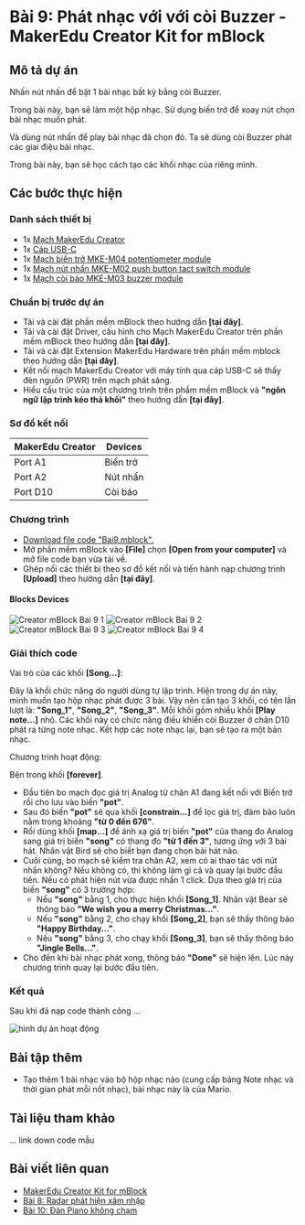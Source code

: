 # Bài 9: Phát nhạc với với còi Buzzer - MakerEdu Creator Kit for mBlock

## Mô tả dự án

Nhấn nút nhấn để bật 1 bài nhạc bất kỳ bằng còi Buzzer.

Trong bài này, bạn sẽ làm một hộp nhạc. Sử dụng biến trở để xoay nút chọn bài nhạc muốn phát.

Và dùng nút nhấn để play bài nhạc đã chọn đó. Ta sẽ dùng còi Buzzer phát các giai điệu bài nhạc.

Trong bài này, bạn sẽ học cách tạo các khối nhạc của riêng mình.

## Các bước thực hiện

### Danh sách thiết bị

- 1x [Mạch MakerEdu Creator](https://www.makerlab.vn/creator)
- 1x [Cáp USB-C](https://hshop.vn/cap-usb-type-c)
- 1x [Mạch biến trở MKE-M04 potentiometer module](https://makerlab.vn/mkem04)
- 1x [Mạch nút nhấn MKE-M02 push button tact switch module](https://makerlab.vn/mkem02)
- 1x [Mạch còi báo MKE-M03 buzzer module](https://makerlab.vn/mkem03)

### Chuẩn bị trước dự án

- Tải và cài đặt phần mềm mBlock theo hướng dẫn **[tại đây]**.
- Tải và cài đặt Driver, cấu hình cho Mạch MakerEdu Creator trên phần mềm mBlock theo hướng dẫn **[tại đây]**.
- Tải và cài đặt Extension MakerEdu Hardware trên phần mềm mblock theo hướng dẫn **[tại đây]**.
- Kết nối mạch MakerEdu Creator với máy tính qua cáp USB-C sẽ thấy đèn nguồn (PWR) trên mạch phát sáng.
- Hiểu cấu trúc của một chương trình trên phầm mềm mBlock và **"ngôn ngữ lập trình kéo thả khối"** theo hướng dẫn **[tại đây]**.

### Sơ đồ kết nối

| MakerEdu Creator | Devices   |
|------------------|-----------|
| Port A1          | Biến trở  |
| Port A2          | Nút nhấn  |
| Port D10         | Còi báo   |

### Chương trình

- [Download file code "Bai9.mblock".](/ex/less09/mBlock5/Bai9.mblock)
- Mở phần mềm mBlock vào **[File]** chọn **[Open from your computer]** và mở file code bạn vừa tải về.
- Ghép nối các thiết bị theo sơ đồ kết nối và tiến hành nạp chương trình **[Upload]** theo hướng dẫn **[tại đây]**.

#### Blocks Devices

![Creator mBlock Bai 9 1](/ex/less09/image/751px-Creator_mBlock_Bai_9_1.png)
![Creator mBlock Bai 9 2](/ex/less09/image/525px-Creator_mBlock_Bai_9_2.png)
![Creator mBlock Bai 9 3](/ex/less09/image/525px-Creator_mBlock_Bai_9_3.png)
![Creator mBlock Bai 9 4](/ex/less09/image/525px-Creator_mBlock_Bai_9_4.png)

### Giải thích code

Vai trò của các khối **[Song...]**:

Đây là khối chức năng do người dùng tự lập trình.
Hiện trong dự án này, mình muốn tạo hộp nhạc phát được 3 bài. Vậy nên cần tạo 3 khối, có tên lần lượt là: **"Song_1"**, **"Song_2"**, **"Song_3"**.
Mỗi khối gồm nhiều khối **[Play note...]** nhỏ. Các khối này có chức năng điều khiển còi Buzzer ở chân D10 phát ra từng note nhạc. Kết hợp các note nhạc lại, bạn sẽ tạo ra một bản nhạc.

Chương trình hoạt động:

Bên trong khối **[forever]**.

- Đầu tiên bo mạch đọc giá trị Analog từ chân A1 đang kết nối với Biến trở rồi cho lưu vào biến **"pot"**.
- Sau đó biến **"pot"** sẽ qua khối **[constrain...]** để lọc giá trị, đảm bảo luôn nằm trong khoảng **"từ 0 đến 676"**.
- Rồi dùng khối **[map...]** để ánh xạ giá trị biến **"pot"** của thang đo Analog sang giá trị biến **"song"** có thang đo **"từ 1 đến 3"**, tương ứng với 3 bài hát. Nhân vật Bird sẽ cho biết bạn đang chọn bài hát nào.
- Cuối cùng, bo mạch sẽ kiểm tra chân A2, xem có ai thao tác với nút nhấn không? Nếu không có, thì không làm gì cả và quay lại bước đầu tiên. Nếu có phát hiện nút vừa được nhấn 1 click. Dựa theo giá trị của biến **"song"** có 3 trường hợp:
  - Nếu **"song"** bằng 1, cho thực hiện khối **[Song_1]**. Nhân vật Bear sẽ thông báo **"We wish you a merry Christmas..."**.
  - Nếu **"song"** bằng 2, cho chạy khối **[Song_2]**, bạn sẽ thấy thông báo **"Happy Birthday..."**.
  - Nếu **"song"** bằng 3, cho chạy khối **[Song_3]**, bạn sẽ thấy thông báo **"Jingle Bells..."**.
- Cho đến khi bài nhạc phát xong, thông báo **"Done"** sẽ hiện lên. Lúc này chương trình quay lại bước đầu tiên.

### Kết quả

Sau khi đã nạp code thành công ...

![hình dự án hoạt động](project_image.png)

## Bài tập thêm

- Tạo thêm 1 bài nhạc vào bộ hộp nhạc nào (cung cấp bảng Note nhạc và thời gian phát mỗi nốt nhạc), bài nhạc này là của Mario.

## Tài liệu tham khảo

... link down code mẫu

## Bài viết liên quan

- [MakerEdu Creator Kit for mBlock](/README.md)
- [Bài 8: Radar phát hiện xâm nhập](/ex/less08/README.md)
- [Bài 10: Đàn Piano không chạm](/ex/less10/README.md)
